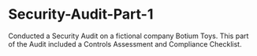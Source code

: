 # Security-Audit-Part-1
Conducted a Security Audit on a fictional company Botium Toys.
This part of the Audit included a Controls Assessment and Compliance Checklist.
